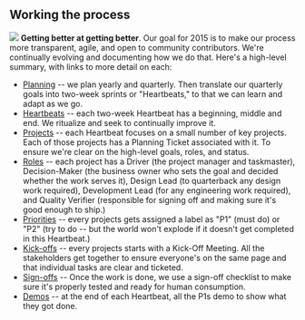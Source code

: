 ## Working the process
![](/https://farm6.staticflickr.com/5048/5319988695_22db1bded5_o_d.png)
**Getting better at getting better**. Our goal for 2015 is to make our process more transparent, agile, and open to community contributors. We're continually evolving and documenting how we do that. Here's a high-level summary, with links to more detail on each: 

* [Planning](learning2015_plan.md) -- we plan yearly and quarterly. Then translate our quarterly goals into two-week sprints or "Heartbeats," to that we can learn and adapt as we go.  
* [Heartbeats](heartbeats.md) -- each two-week Heartbeat has a beginning, middle and end. We ritualize and seek to continually improve it. 
* [Projects](plan.md) -- each Heartbeat focuses on a small number of key projects. Each of those projects has a Planning Ticket associated with it. To ensure we're clear on the high-level goals, roles, and status. 
* [Roles](roles.md) -- each project has a Driver (the project manager and taskmaster), Decision-Maker (the business owner who sets the goal and decided whether the work serves it), Design Lead (to quarterback any design work required), Development Lead (for any engineering work required), and Quality Verifier (responsible for signing off and making sure it's good enough to ship.) 
* [Priorities](priorities.md) -- every projects gets assigned a label as "P1" (must do) or "P2" (try to do -- but the world won't explode if it doesn't get completed in this Heartbeat.)
* [Kick-offs](kickoffs.md) -- every projects starts with a Kick-Off Meeting. All the stakeholders get together to ensure everyone's on the same page and that individual tasks are clear and ticketed. 
* [Sign-offs](checklist.md) -- Once the work is done, we use a sign-off checklist to make sure it's properly tested and ready for human consumption. 
* [Demos](demos.md) -- at the end of each Heartbeat, all the P1s demo to show what they got done. 
